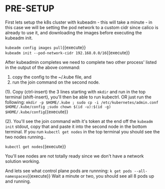 # PRE-SETUP

First lets setup the k8s cluster with kubeadm - this will take a minute -
in this case we will be setting the pod network to a custom cidr since calico is already to use it, and downloading the images before executing the kubeadm init.

`kubeadm config images pull`{{execute}}  
`kubeadm init --pod-network-cidr 192.168.0.0/16`{{execute}}

After kubeadmin completes we need to complete two other process' listed in the output of the above command:
1. copy the config to the ~/.kube file, and  
2. run the join command on the second node.

(1). Copy (ctrl-insert) the 3 lines starting with `mkdir` and run in the top terminal (shift-insert), you'll then be able to run kubectrl. OR just run the following:
`mkdir -p $HOME/.kube ; sudo cp -i /etc/kubernetes/admin.conf $HOME/.kube/config ;sudo chown $(id -u):$(id -g) $HOME/.kube/config`{{execute}}


(2). You'll see the join command with it's token at the end off the `kubeadm init` stdout, copy that and paste it into the second node in the bottom terminal. If you run `kubectl get nodes`  in the top terminal you should see the two nodes running..

`kubectl get nodes`{{execute}}


You'll see nodes are  not totally ready since we don't have a network solution working.

And lets see what control plane pods are runnning:
`k get pods --all-namespaces`{{execute}}
Wait a minute or two, you should see all 8 pods up and running.




